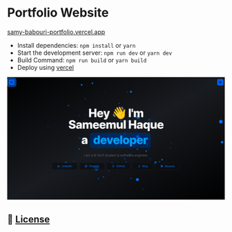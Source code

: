 # Portfolio Website

[samy-babouri-portfolio.vercel.app](https://samy-babouri-portfolio.vercel.app)

-   Install dependencies: `npm install` or `yarn`
-   Start the development server: `npm run dev` or `yarn dev`
-   Build Command: `npm run build` or `yarn build`
-   Deploy using [vercel](https://vercel.com)

![preview](https://raw.githubusercontent.com/sameemul-haque/portfolio/preview/preview.png)

## 📄 [License](https://github.com/sameemul-haque/portfolio/blob/main/LICENSE)
